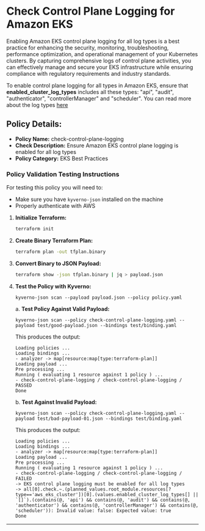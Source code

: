 # Check Control Plane Logging for Amazon EKS

Enabling Amazon EKS control plane logging for all log types is a best practice for enhancing the security, monitoring, troubleshooting, performance optimization, and operational management of your Kubernetes clusters. By capturing comprehensive logs of control plane activities, you can effectively manage and secure your EKS infrastructure while ensuring compliance with regulatory requirements and industry standards.

To enable control plane logging for all types in Amazon EKS, ensure that **enabled_cluster_log_types** includes all these types: "api", "audit", "authenticator", "controllerManager" and "scheduler". You can read more about the log types [here](https://docs.aws.amazon.com/eks/latest/userguide/control-plane-logs.html)

## Policy Details:

- **Policy Name:** check-control-plane-logging
- **Check Description:** Ensure Amazon EKS control plane logging is enabled for all log types
- **Policy Category:** EKS Best Practices 

### Policy Validation Testing Instructions

For testing this policy you will need to:
- Make sure you have `kyverno-json` installed on the machine 
- Properly authenticate with AWS

1. **Initialize Terraform:**
    ```bash
    terraform init
    ```

2. **Create Binary Terraform Plan:**
    ```bash
    terraform plan -out tfplan.binary
    ```

3. **Convert Binary to JSON Payload:**
    ```bash
    terraform show -json tfplan.binary | jq > payload.json
    ```

4. **Test the Policy with Kyverno:**
    ```
    kyverno-json scan --payload payload.json --policy policy.yaml
    ```
    
    a. **Test Policy Against Valid Payload:**
    ```
    kyverno-json scan --policy check-control-plane-logging.yaml --payload test/good-payload.json --bindings test/binding.yaml
    ```

    This produces the output:
    ```
    Loading policies ...
    Loading bindings ...
    - analyzer -> map[resource:map[type:terraform-plan]]
    Loading payload ...
    Pre processing ...
    Running ( evaluating 1 resource against 1 policy ) ...
    - check-control-plane-logging / check-control-plane-logging /  PASSED
    Done
    ```

    b. **Test Against Invalid Payload:**
    ```
    kyverno-json scan --policy check-control-plane-logging.yaml --payload test/bad-payload-01.json --bindings test/binding.yaml
    ```

    This produces the output:
    ```
    Loading policies ...
    Loading bindings ...
    - analyzer -> map[resource:map[type:terraform-plan]]
    Loading payload ...
    Pre processing ...
    Running ( evaluating 1 resource against 1 policy ) ...
    - check-control-plane-logging / check-control-plane-logging /  FAILED
    -> EKS control plane logging must be enabled for all log types
    -> all[0].check.~.(planned_values.root_module.resources[?type=='aws_eks_cluster'])[0].(values.enabled_cluster_log_types[] || `[]`).(contains(@, 'api') && contains(@, 'audit') && contains(@, 'authenticator') && contains(@, 'controllerManager') && contains(@, 'scheduler')): Invalid value: false: Expected value: true
    Done
    ```

---